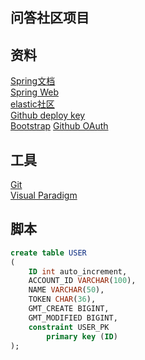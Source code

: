 ## 问答社区项目

## 资料
[Spring文档](https://spring.io/guides)    
[Spring Web](https://spring.io/guides/gs/serving-web-content/)  
[elastic社区](https://elasticsearch.cn/explore/)  
[Github deploy key](https://developer.github.com/v3/guides/managing-deploy-keys/#deploy-keys)   
[Bootstrap](bootstrap组件：https://v3.bootcss.com/components/) 
[Github OAuth ](https://developer.github.com/apps/building-oauth-apps/creating-an-oauth-app/)
## 工具
[Git](https://git-scm.com/downloads)    
[Visual Paradigm](https://www.visual-paradigm.com)


## 脚本
```sql
create table USER
(
	ID int auto_increment,
	ACCOUNT_ID VARCHAR(100),
	NAME VARCHAR(50),
	TOKEN CHAR(36),
	GMT_CREATE BIGINT,
	GMT_MODIFIED BIGINT,
	constraint USER_PK
		primary key (ID)
);
```